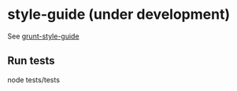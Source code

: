 # style-guide (under development)

See [grunt-style-guide](https://github.com/hkvalvik/grunt-style-guide)

## Run tests

node tests/tests